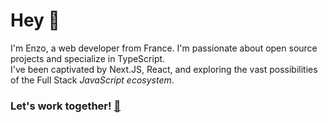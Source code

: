 # Hey 👋
I'm Enzo, a web developer from France. I'm passionate about open source projects and specialize in TypeScript. 
<br />
I've been captivated by Next.JS, React, and exploring the vast possibilities of the Full Stack *JavaScript ecosystem*.
<br />
### Let's work together! [📧](mailto:bacqueyrisses@proton.me)
